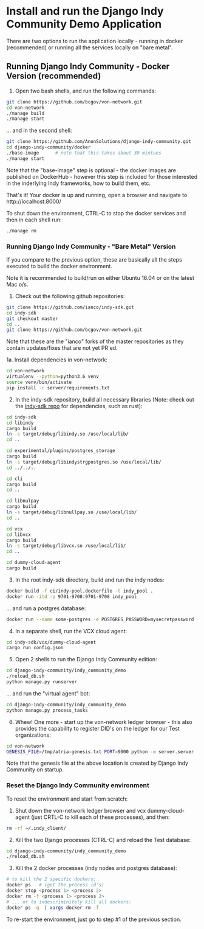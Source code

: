 # Install and run the Django Indy Community Demo Application

There are two options to run the application locally - running in docker (recommended) or running all the services locally on "bare metal".


## Running Django Indy Community - Docker Version (recommended)

1. Open two bash shells, and run the following commands:

```bash
git clone https://github.com/bcgov/von-network.git
cd von-network
./manage build
./manage start
```

... and in the second shell:

```bash
git clone https://github.com/AnonSolutions/django-indy-community.git
cd django-indy-community/docker
./base-image      # note that this takes about 30 mintues
./manage start
```

Note that the "base-image" step is optional - the docker images are published on DockerHub - however this step is included for those interested in the inderlying Indy frameworks, how to build them, etc.

That's it!  Your docker is up and running, open a browser and navigate to http://localhost:8000/

To shut down the environment, CTRL-C to stop the docker services and then in each shell run:

```bash
./manage rm
```


### Running Django Indy Community - "Bare Metal" Version

If you compare to the previous option, these are basically all the steps executed to build the docker environment.

Note it is recommended to build/run on either Ubuntu 16.04 or on the latest Mac o/s.

1. Check out the following github repositories:

```bash
git clone https://github.com/ianco/indy-sdk.git
cd indy-sdk
git checkout master
cd ..
git clone https://github.com/bcgov/von-network.git
```

Note that these are the "ianco" forks of the master repositories as they contain updates/fixes that are not yet PR'ed.

1a. Install dependencies in von-network:

```bash
cd von-network
virtualenv --python=python3.6 venv
source venv/bin/activate
pip install -r server/requirements.txt
```

2. In the indy-sdk repository, build all necessary libraries (Note: check out the [indy-sdk repo](https://github.com/hyperledger/indy-sdk) for dependencies, such as rust):

```bash
cd indy-sdk
cd libindy
cargo build
ln -s target/debug/libindy.so /use/local/lib/
cd ..

cd experimental/plugins/postgres_storage
cargo build
ln -s target/debug/libindystrgpostgres.so /use/local/lib/
cd ../../..

cd cli
cargo build
cd ..

cd libnulpay
cargo build
ln -s target/debug/libnullpay.so /use/local/lib/
cd ..

cd vcx
cd libvcx
cargo build
ln -s target/debug/libvcx.so /use/local/lib/
cd ..

cd dummy-cloud-agent
cargo build
```

3. In the root indy-sdk directory, build and run the indy nodes:

```bash
docker build -f ci/indy-pool.dockerfile -t indy_pool .
docker run -itd -p 9701-9708:9701-9708 indy_pool
```

... and run a postgres database:

```bash
docker run --name some-postgres -e POSTGRES_PASSWORD=mysecretpassword -d -p 5432:5432 postgres -c 'log_statement=all' -c 'logging_collector=on' -c 'log_destination=stderr'
```

4. In a separate shell, run the VCX cloud agent:

```bash
cd indy-sdk/vcx/dummy-cloud-agent
cargo run config.json
```

5. Open 2 shells to run the Django Indy Community edition:

```bash
cd django-indy-community/indy_community_demo
./reload_db.sh
python manage.py runserver
```

... and run the "virtual agent" bot:

```bash
cd django-indy-community/indy_community_demo
python manage.py process_tasks
```

6. Whew!  One more - start up the von-network ledger browser - this also provides the capability to register DID's on the ledger for our Test organizations:

```bash
cd von-network
GENESIS_FILE=/tmp/atria-genesis.txt PORT=9000 python -m server.server
```

Note that the genesis file at the above location is created by Django Indy Community on startup.


### Reset the Django Indy Community environment

To reset the environment and start from scratch:

1. Shut down the von-network ledger browser and vcx dummy-cloud-agent (just CRTL-C to kill each of these processes), and then:

```bash
rm -rf ~/.indy_client/
```

2. Kill the two Django processes (CTRL-C) and reload the Test database:

```bash
cd django-indy-community/indy_community_demo
./reload_db.sh
```

3. Kill the 2 docker processes (indy nodes and postgres database):

```bash
# to kill the 2 specific dockers:
docker ps   # (get the process id's)
docker stop <process 1> <process 2>
docker rm -f <process 1> <process 2>
# ... or to indescriminitely kill all dockers:
docker ps -q  | xargs docker rm -f
```

To re-start the environment, just go to step #1 of the previous section.

